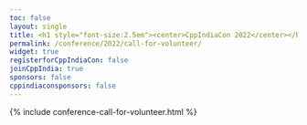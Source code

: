 ```yaml
---
toc: false
layout: single
title: <h1 style="font-size:2.5em"><center>CppIndiaCon 2022</center></h1><center><p style="font-size:0.75em">The C++ festival of India</p><p style="font-size:1.5em">Call For Volunteer
permalink: /conference/2022/call-for-volunteer/
widget: true
registerforCppIndiaCon: false
joinCppIndia: true
sponsors: false
cppindiaconsponsors: false
---
```


{% include conference-call-for-volunteer.html %}

<pre>















</pre>